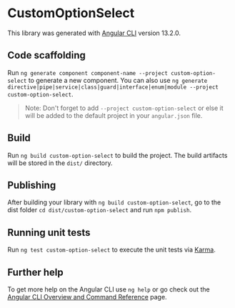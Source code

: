 # CustomOptionSelect

This library was generated with [Angular CLI](https://github.com/angular/angular-cli) version 13.2.0.

## Code scaffolding

Run `ng generate component component-name --project custom-option-select` to generate a new component. You can also use `ng generate directive|pipe|service|class|guard|interface|enum|module --project custom-option-select`.
> Note: Don't forget to add `--project custom-option-select` or else it will be added to the default project in your `angular.json` file. 

## Build

Run `ng build custom-option-select` to build the project. The build artifacts will be stored in the `dist/` directory.

## Publishing

After building your library with `ng build custom-option-select`, go to the dist folder `cd dist/custom-option-select` and run `npm publish`.

## Running unit tests

Run `ng test custom-option-select` to execute the unit tests via [Karma](https://karma-runner.github.io).

## Further help

To get more help on the Angular CLI use `ng help` or go check out the [Angular CLI Overview and Command Reference](https://angular.io/cli) page.
